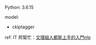 Python: 3.6.15

model:
- ckiptagger

ref:
IT 邦幫忙：[文理組人都能上手的入門nlp](https://ithelp.ithome.com.tw/articles/10295726)